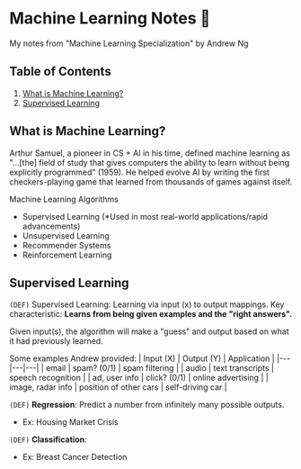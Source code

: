 # Machine Learning Notes 📝
My notes from "Machine Learning Specialization" by Andrew Ng

## Table of Contents
1. [What is Machine Learning?](#what-is-machine-learning)
2. [Supervised Learning](#supervised-learning)

## What is Machine Learning?
Arthur Samuel, a pioneer in CS + AI in his time, defined machine learning as "...[the] field of study that gives computers the ability to learn without being explicitly programmed" (1959). He helped evolve AI by writing the first checkers-playing game that learned from thousands of games against itself.

Machine Learning Algorithms
- Supervised Learning (*Used in most real-world applications/rapid advancements)
- Unsupervised Learning
- Recommender Systems
- Reinforcement Learning

## Supervised Learning
`(DEF)` Supervised Learning: Learning via input (x) to output mappings.
Key characteristic: **Learns from being given examples and the "right answers".**

Given input(s), the algorithm will make a "guess" and output based on what it had previously learned.

Some examples Andrew provided:
| Input (X) | Output (Y)  | Application  |
|---|---|---|
|  email | spam? (0/1)  | spam filtering  |
| audio  |  text transcripts |  speech recognition |
|  ad, user info | click? (0/1)  |  online advertising |
| image, radar info | position of other cars | self-driving car |

`(DEF)` **Regression**: Predict a number from infinitely many possible outputs.
- Ex: Housing Market Crisis
  
`(DEF)` **Classification**: 
- Ex: Breast Cancer Detection

